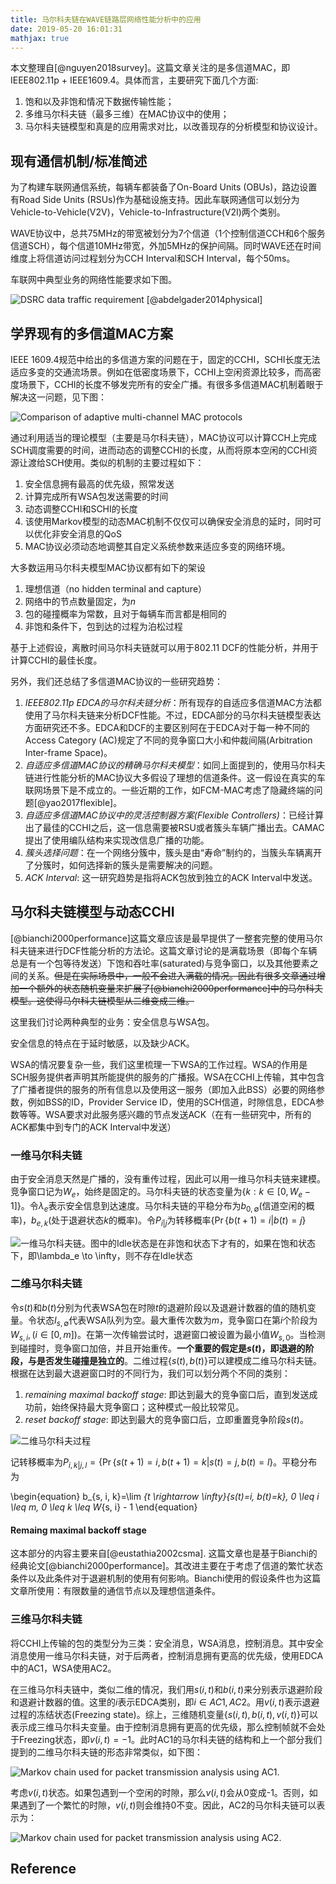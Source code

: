 ```yaml
---
title: 马尔科夫链在WAVE链路层网络性能分析中的应用
date: 2019-05-20 16:01:31
mathjax: true
---
```


本文整理自[@nguyen2018survey]。这篇文章关注的是多信道MAC，即IEEE802.11p + IEEE1609.4。具体而言，主要研究下面几个方面:

1. 饱和以及非饱和情况下数据传输性能；
2. 多维马尔科夫链（最多三维）在MAC协议中的使用；
3. 马尔科夫链模型和真是的应用需求对比，以改善现存的分析模型和协议设计。

## 现有通信机制/标准简述

为了构建车联网通信系统，每辆车都装备了On-Board Units (OBUs)，路边设置有Road Side Units (RSUs)作为基础设施支持。因此车联网通信可以划分为Vehicle-to-Vehicle(V2V)，Vehicle-to-Infrastructure(V2I)两个类别。

WAVE协议中，总共75MHz的带宽被划分为7个信道（1个控制信道CCH和6个服务信道SCH），每个信道10MHz带宽，外加5MHz的保护间隔。同时WAVE还在时间维度上将信道访问过程划分为CCH Interval和SCH Interval，每个50ms。

车联网中典型业务的网络性能要求如下图。

![DSRC data traffic requirement [@abdelgader2014physical]](https://imgs.codewoody.com/uploads/big/a909166d66cc8de75b0ab831737b78ca.png)

## 学界现有的多信道MAC方案

IEEE 1609.4规范中给出的多信道方案的问题在于，固定的CCHI，SCHI长度无法适应多变的交通流场景。例如在低密度场景下，CCHI上空闲资源比较多，而高密度场景下，CCHI的长度不够发完所有的安全广播。有很多多信道MAC机制着眼于解决这一问题，见下图：

![Comparison of adaptive multi-channel MAC protocols](https://imgs.codewoody.com/uploads/big/c8207416974cddd4162920f3c3a23031.png)

通过利用适当的理论模型（主要是马尔科夫链），MAC协议可以计算CCH上完成SCH调度需要的时间，进而动态的调整CCHI的长度，从而将原本空闲的CCHI资源让渡给SCH使用。类似的机制的主要过程如下：

1. 安全信息拥有最高的优先级，照常发送
2. 计算完成所有WSA包发送需要的时间
3. 动态调整CCHI和SCHI的长度
4. 该使用Markov模型的动态MAC机制不仅仅可以确保安全消息的延时，同时可以优化非安全消息的QoS
5. MAC协议必须动态地调整其自定义系统参数来适应多变的网络环境。

大多数运用马尔科夫模型MAC协议都有如下的架设

1. 理想信道（no hidden terminal and capture）
2. 网络中的节点数量固定，为$n$
3. 包的碰撞概率为常数，且对于每辆车而言都是相同的
4. 非饱和条件下，包到达的过程为泊松过程

基于上述假设，离散时间马尔科夫链就可以用于802.11 DCF的性能分析，并用于计算CCHI的最佳长度。

另外，我们还总结了多信道MAC协议的一些研究趋势：

1. *IEEE802.11p EDCA的马尔科夫链分析*：所有现存的自适应多信道MAC方法都使用了马尔科夫链来分析DCF性能。不过，EDCA部分的马尔科夫链模型表达方面研究还不多。EDCA和DCF的主要区别阿在于EDCA对于每一种不同的Access Category (AC)规定了不同的竞争窗口大小和仲裁间隔(Arbitration Inter-frame Space)。
2. *自适应多信道MAC协议的精确马尔科夫模型*：如同上面提到的，使用马尔科夫链进行性能分析的MAC协议大多假设了理想的信道条件。这一假设在真实的车联网场景下是不成立的。一些近期的工作，如FCM-MAC考虑了隐藏终端的问题[@yao2017flexible]。
3. *自适应多信道MAC协议中的灵活控制器方案(Flexible Controllers)*：已经计算出了最佳的CCHI之后，这一信息需要被RSU或者簇头车辆广播出去。CAMAC提出了使用编队结构来实现改信息广播的功能。
4. *簇头选择问题*：在一个网络分簇中，簇头是由“寿命”制约的，当簇头车辆离开了分簇时，如何选择新的簇头是需要解决的问题。
5. *ACK Interval*: 这一研究趋势是指将ACK包放到独立的ACK Interval中发送。

## 马尔科夫链模型与动态CCHI

[@bianchi2000performance]这篇文章应该是最早提供了一整套完整的使用马尔科夫链来进行DCF性能分析的方法论。这篇文章讨论的是满载场景（即每个车辆总是有一个包等待发送）下饱和吞吐率(saturated)与竞争窗口，以及其他要素之间的关系。~~但是在实际场景中，一般不会进入满载的情况。因此有很多文章通过增加一个额外的状态随机变量来扩展了[@bianchi2000performance]中的马尔科夫模型。这使得马尔科夫链模型从二维变成三维。~~

这里我们讨论两种典型的业务：安全信息与WSA包。

安全信息的特点在于延时敏感，以及缺少ACK。

WSA的情况要复杂一些，我们这里梳理一下WSA的工作过程。WSA的作用是SCH服务提供者声明其所能提供的服务的广播报。WSA在CCHI上传输，其中包含了广播者提供的服务的所有信息以及使用这一服务（即加入此BSS）必要的网络参数，例如BSS的ID，Provider Service ID，使用的SCH信道，时隙信息，EDCA参数等等。WSA要求对此服务感兴趣的节点发送ACK（在有一些研究中，所有的ACK都集中到专门的ACK Interval中发送）

### 一维马尔科夫链

由于安全消息天然是广播的，没有重传过程，因此可以用一维马尔科夫链来建模。竞争窗口记为$W_e$，始终是固定的。马尔科夫链的状态变量为$\left\{k:k \in [0, W_e - 1]\right\}$。令$\lambda_e$表示安全信息到达速度。马尔科夫链的平稳分布为$b_{0,\emptyset}$(信道空闲的概率)，$b_{e, k}$(处于退避状态$k$的概率)。令$P_{i|j}$为转移概率$\{\operatorname{Pr}\{b(t+1)=i | b(t)=j\}$

![一维马尔科夫链。图中的Idle状态是在非饱和状态下才有的，如果在饱和状态下，即$\lambda_e \to \infty$，则不存在Idle状态 ](https://imgs.codewoody.com/uploads/big/a4e7b85649818f46469ffdf0fccd0b47.png)

### 二维马尔科夫链

令$s(t)$和$b(t)$分别为代表WSA包在时隙$t$的退避阶段以及退避计数器的值的随机变量。令状态$I_{s, \emptyset}$代表WSA队列为空。最大重传次数为$m$，竞争窗口在第$i$个阶段为$W_{s, i}, (i \in [0, m])$。在第一次传输尝试时，退避窗口被设置为最小值$W_{s, 0}$。当检测到碰撞时，竞争窗口加倍，并且开始重传。**一个重要的假定是$s(t)$，即退避的阶段，与是否发生碰撞是独立的**。二维过程$\{s(t), b(t)\}$可以建模成二维马尔科夫链。根据在达到最大退避窗口时的不同行为，我们可以划分两个不同的类别：

1. *remaining maximal backoff stage*: 即达到最大的竞争窗口后，直到发送成功前，始终保持最大竞争窗口；这种模式一般比较常见。
2. *reset backoff stage*: 即达到最大的竞争窗口后，立即重置竞争阶段$s(t)$。

![二维马尔科夫过程](https://imgs.codewoody.com/uploads/big/398544df56e2adab791c91ef42a93942.png)

记转移概率为$P_{i, k | j, l} = \{\operatorname{Pr}\{s(t+1)=i, b(t+1)=k | s(t)=j, b(t)=l\}$。平稳分布为

\begin{equation}
b_{s, i, k}=\lim _{t \rightarrow \infty}\{s(t)=i, b(t)=k\}, 0 \leq i \leq m, 0 \leq k \leq W_{s, i} - 1
\end{equation}

#### Remaing maximal backoff stage

这本部分的内容主要来自[@eustathia2002csma]. 这篇文章也是基于Bianchi的经典论文[@bianchi2000performance]。其改进主要在于考虑了信道的繁忙状态条件以及此条件对于退避机制的使用有何影响。Bianchi使用的假设条件也为这篇文章所使用：有限数量的通信节点以及理想信道条件。

### 三维马尔科夫链

将CCHI上传输的包的类型分为三类：安全消息，WSA消息，控制消息。其中安全消息使用一维马尔科夫链，对于后两者，控制消息拥有更高的优先级，使用EDCA中的AC1，WSA使用AC2。

在三维马尔科夫链中，类似二维的情况，我们用$s(i, t)$和$b(i, t)$来分别表示退避阶段和退避计数器的值。这里的$i$表示EDCA类别，即$i \in AC1, AC2$。用$v(i, t)$表示退避过程的冻结状态(Freezing state)。综上，三维随机变量$\{s(i, t), b(i, t), v(i, t)\}$可以表示成三维马尔科夫变量。由于控制消息拥有更高的优先级，那么控制帧就不会处于Freezing状态，即$v(i, t) = -1$。此时AC1的马尔科夫链的结构和上一个部分我们提到的二维马尔科夫链的形态非常类似，如下图：

![Markov chain used for packet transmission analysis using AC1.](https://imgs.codewoody.com/uploads/big/8f5fb17d2327166974e26e69f353fd14.png)

考虑$v(i, t)$状态。如果包遇到一个空闲的时隙，那么$v(i, t)$会从0变成-1。否则，如果遇到了一个繁忙的时隙，$v(i, t)$则会维持0不变。因此，AC2的马尔科夫链可以表示为：

![Markov chain used for packet transmission analysis using AC2.](https://imgs.codewoody.com/uploads/big/adf77d621dedafe5738532d46089374c.png)

## Reference

